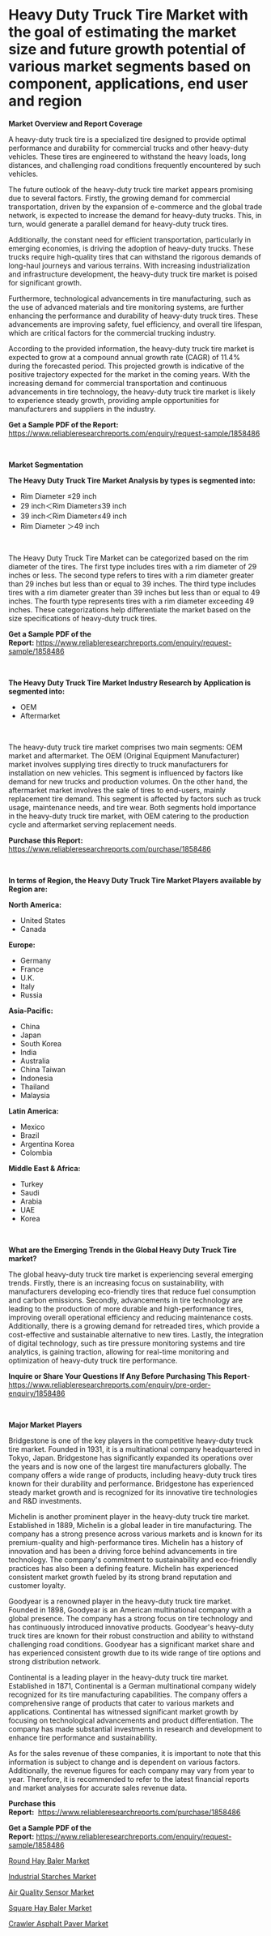 <p><h1>Heavy Duty Truck Tire Market with the goal of estimating the market size and future growth potential of various market segments based on component, applications, end user and region</h1></p><p><strong>Market Overview and Report Coverage</strong></p>
<p><p>A heavy-duty truck tire is a specialized tire designed to provide optimal performance and durability for commercial trucks and other heavy-duty vehicles. These tires are engineered to withstand the heavy loads, long distances, and challenging road conditions frequently encountered by such vehicles.</p><p>The future outlook of the heavy-duty truck tire market appears promising due to several factors. Firstly, the growing demand for commercial transportation, driven by the expansion of e-commerce and the global trade network, is expected to increase the demand for heavy-duty trucks. This, in turn, would generate a parallel demand for heavy-duty truck tires.</p><p>Additionally, the constant need for efficient transportation, particularly in emerging economies, is driving the adoption of heavy-duty trucks. These trucks require high-quality tires that can withstand the rigorous demands of long-haul journeys and various terrains. With increasing industrialization and infrastructure development, the heavy-duty truck tire market is poised for significant growth.</p><p>Furthermore, technological advancements in tire manufacturing, such as the use of advanced materials and tire monitoring systems, are further enhancing the performance and durability of heavy-duty truck tires. These advancements are improving safety, fuel efficiency, and overall tire lifespan, which are critical factors for the commercial trucking industry.</p><p>According to the provided information, the heavy-duty truck tire market is expected to grow at a compound annual growth rate (CAGR) of 11.4% during the forecasted period. This projected growth is indicative of the positive trajectory expected for the market in the coming years. With the increasing demand for commercial transportation and continuous advancements in tire technology, the heavy-duty truck tire market is likely to experience steady growth, providing ample opportunities for manufacturers and suppliers in the industry.</p></p>
<p><strong>Get a Sample PDF of the Report:</strong> <a href="https://www.reliableresearchreports.com/enquiry/request-sample/1858486">https://www.reliableresearchreports.com/enquiry/request-sample/1858486</a></p>
<p>&nbsp;</p>
<p><strong>Market Segmentation</strong></p>
<p><strong>The Heavy Duty Truck Tire Market Analysis by types is segmented into:</strong></p>
<p><ul><li>Rim Diameter ≤29 inch</li><li>29 inch＜Rim Diameter≤39 inch</li><li>39 inch＜Rim Diameter≤49 inch</li><li>Rim Diameter ＞49 inch</li></ul></p>
<p>&nbsp;</p>
<p><p>The Heavy Duty Truck Tire Market can be categorized based on the rim diameter of the tires. The first type includes tires with a rim diameter of 29 inches or less. The second type refers to tires with a rim diameter greater than 29 inches but less than or equal to 39 inches. The third type includes tires with a rim diameter greater than 39 inches but less than or equal to 49 inches. The fourth type represents tires with a rim diameter exceeding 49 inches. These categorizations help differentiate the market based on the size specifications of heavy-duty truck tires.</p></p>
<p><strong>Get a Sample PDF of the Report:</strong>&nbsp;<a href="https://www.reliableresearchreports.com/enquiry/request-sample/1858486">https://www.reliableresearchreports.com/enquiry/request-sample/1858486</a></p>
<p>&nbsp;</p>
<p><strong>The Heavy Duty Truck Tire Market Industry Research by Application is segmented into:</strong></p>
<p><ul><li>OEM</li><li>Aftermarket</li></ul></p>
<p>&nbsp;</p>
<p><p>The heavy-duty truck tire market comprises two main segments: OEM market and aftermarket. The OEM (Original Equipment Manufacturer) market involves supplying tires directly to truck manufacturers for installation on new vehicles. This segment is influenced by factors like demand for new trucks and production volumes. On the other hand, the aftermarket market involves the sale of tires to end-users, mainly replacement tire demand. This segment is affected by factors such as truck usage, maintenance needs, and tire wear. Both segments hold importance in the heavy-duty truck tire market, with OEM catering to the production cycle and aftermarket serving replacement needs.</p></p>
<p><strong>Purchase this Report:</strong>&nbsp; <a href="https://www.reliableresearchreports.com/purchase/1858486">https://www.reliableresearchreports.com/purchase/1858486</a></p>
<p>&nbsp;</p>
<p><strong>In terms of Region, the Heavy Duty Truck Tire Market Players available by Region are:</strong></p>
<p>
    <p> <strong> North America: </strong>
        <ul>
            <li>United States</li>
            <li>Canada</li>
        </ul>
        </p> 
    <p> <strong> Europe: </strong>
        <ul>
            <li>Germany</li>
            <li>France</li>
            <li>U.K.</li>
            <li>Italy</li>
            <li>Russia</li>
        </ul>
        </p> 
    <p> <strong> Asia-Pacific: </strong>
        <ul>
            <li>China</li>
            <li>Japan</li>
            <li>South Korea</li>
            <li>India</li>
            <li>Australia</li>
            <li>China Taiwan</li>
            <li>Indonesia</li>
            <li>Thailand</li>
            <li>Malaysia</li>
        </ul>
        </p> 
    <p> <strong> Latin America: </strong>
        <ul>
            <li>Mexico</li>
            <li>Brazil</li>
            <li>Argentina Korea</li>
            <li>Colombia</li>
        </ul>
        </p> 
    <p> <strong> Middle East & Africa: </strong>
        <ul>
            <li>Turkey</li>
            <li>Saudi</li>
            <li>Arabia</li>
            <li>UAE</li>
            <li>Korea</li>
        </ul>
    </p>
    </p>
<p>&nbsp;</p>
<p><strong>What are the Emerging Trends in the Global Heavy Duty Truck Tire market?</strong></p>
<p><p>The global heavy-duty truck tire market is experiencing several emerging trends. Firstly, there is an increasing focus on sustainability, with manufacturers developing eco-friendly tires that reduce fuel consumption and carbon emissions. Secondly, advancements in tire technology are leading to the production of more durable and high-performance tires, improving overall operational efficiency and reducing maintenance costs. Additionally, there is a growing demand for retreaded tires, which provide a cost-effective and sustainable alternative to new tires. Lastly, the integration of digital technology, such as tire pressure monitoring systems and tire analytics, is gaining traction, allowing for real-time monitoring and optimization of heavy-duty truck tire performance.</p></p>
<p><strong>Inquire or Share Your Questions If Any Before Purchasing This Report</strong>- <a href="https://www.reliableresearchreports.com/enquiry/pre-order-enquiry/1858486">https://www.reliableresearchreports.com/enquiry/pre-order-enquiry/1858486</a></p>
<p>&nbsp;</p>
<p><strong>Major Market Players</strong></p>
<p><p>Bridgestone is one of the key players in the competitive heavy-duty truck tire market. Founded in 1931, it is a multinational company headquartered in Tokyo, Japan. Bridgestone has significantly expanded its operations over the years and is now one of the largest tire manufacturers globally. The company offers a wide range of products, including heavy-duty truck tires known for their durability and performance. Bridgestone has experienced steady market growth and is recognized for its innovative tire technologies and R&D investments.</p><p>Michelin is another prominent player in the heavy-duty truck tire market. Established in 1889, Michelin is a global leader in tire manufacturing. The company has a strong presence across various markets and is known for its premium-quality and high-performance tires. Michelin has a history of innovation and has been a driving force behind advancements in tire technology. The company's commitment to sustainability and eco-friendly practices has also been a defining feature. Michelin has experienced consistent market growth fueled by its strong brand reputation and customer loyalty.</p><p>Goodyear is a renowned player in the heavy-duty truck tire market. Founded in 1898, Goodyear is an American multinational company with a global presence. The company has a strong focus on tire technology and has continuously introduced innovative products. Goodyear's heavy-duty truck tires are known for their robust construction and ability to withstand challenging road conditions. Goodyear has a significant market share and has experienced consistent growth due to its wide range of tire options and strong distribution network.</p><p>Continental is a leading player in the heavy-duty truck tire market. Established in 1871, Continental is a German multinational company widely recognized for its tire manufacturing capabilities. The company offers a comprehensive range of products that cater to various markets and applications. Continental has witnessed significant market growth by focusing on technological advancements and product differentiation. The company has made substantial investments in research and development to enhance tire performance and sustainability.</p><p>As for the sales revenue of these companies, it is important to note that this information is subject to change and is dependent on various factors. Additionally, the revenue figures for each company may vary from year to year. Therefore, it is recommended to refer to the latest financial reports and market analyses for accurate sales revenue data.</p></p>
<p><strong>Purchase this Report:</strong>&nbsp;&nbsp;<a href="https://www.reliableresearchreports.com/purchase/1858486">https://www.reliableresearchreports.com/purchase/1858486</a></p>
<p></p>
<p><strong>Get a Sample PDF of the Report:</strong>&nbsp;<a href="https://www.reliableresearchreports.com/enquiry/request-sample/1858486">https://www.reliableresearchreports.com/enquiry/request-sample/1858486</a></p>
<p><p><a href="https://www.linkedin.com/pulse/round-hay-baler-market-size-share-global-analysis-report-2023-ekshe/">Round Hay Baler Market</a></p><p><a href="https://medium.com/@kellielakin_97357/industrial-starches-market-share-evolution-and-market-growth-trends-2023-2030-fd19a1e6797a">Industrial Starches Market</a></p><p><a href="https://medium.com/@jeromekling1967/analyzing-air-quality-sensor-market-global-industry-perspective-and-forecast-2023-to-2030-0aa7ebef0222">Air Quality Sensor Market</a></p><p><a href="https://www.linkedin.com/pulse/square-hay-baler-market-share-amp-new-trends-analysis-si0je/">Square Hay Baler Market</a></p><p><a href="https://www.linkedin.com/pulse/crawler-asphalt-paver-market-insights-players-forecast-till-6bxwe/">Crawler Asphalt Paver Market</a></p></p>